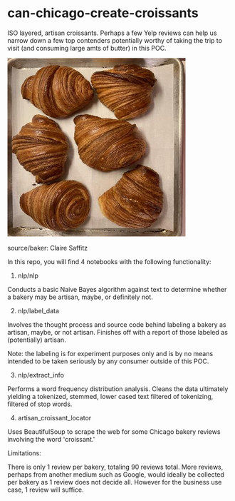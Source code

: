 # can-chicago-create-croissants

ISO layered, artisan croissants. Perhaps a few Yelp reviews can help us narrow down a few top contenders potentially worthy of taking the trip to visit (and consuming large amts of butter) in this POC.

![alt_text](https://github.com/kb3k/can-chicago-create-croissants/blob/main/imgs/croissant.jpeg)

source/baker: Claire Saffitz

In this repo, you will find 4 notebooks with the following functionality:

1. nlp/nlp

Conducts a basic Naive Bayes algorithm against text to determine whether a bakery may be artisan, maybe, or definitely not.

2. nlp/label_data

Involves the thought process and source code behind labeling a bakery as artisan, maybe, or not artisan. Finishes off with a report of those labeled as (potentially) artisan.

Note: the labeling is for experiment purposes only and is by no means intended to be taken seriously by any consumer outside of this POC.

3. nlp/extract_info 

Performs a word frequency distribution analysis. Cleans the data ultimately yielding a tokenized, stemmed, lower cased text filtered of tokenizing, filtered of stop words. 

4. artisan_croissant_locator

Uses BeautifulSoup to scrape the web for some Chicago bakery reviews involving the word 'croissant.'

Limitations:

There is only 1 review per bakery, totaling 90 reviews total. More reviews, perhaps from another medium such as Google, would ideally be collected per bakery as 1 review does not decide all. However for the business use case, 1 review will suffice.
